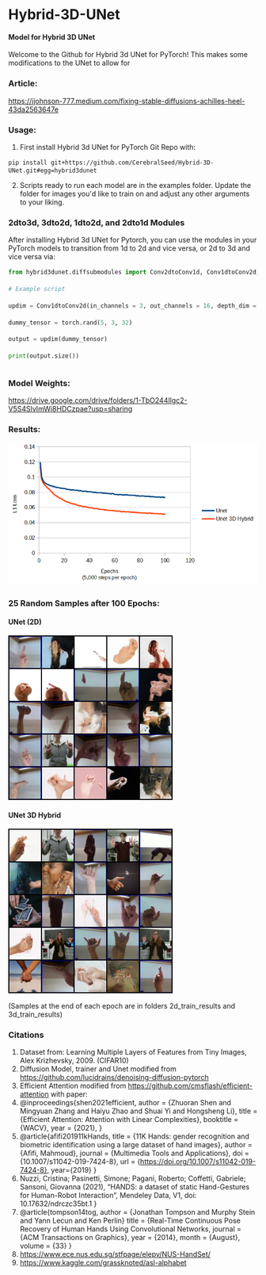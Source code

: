 # Hybrid-3D-UNet
#### Model for Hybrid 3D UNet
Welcome to the Github for Hybrid 3d UNet for PyTorch! This makes some modifications to the UNet to allow for 

### Article:
https://jjohnson-777.medium.com/fixing-stable-diffusions-achilles-heel-43da2563647e

### Usage:
1. First install Hybrid 3d UNet for PyTorch Git Repo with: 

```
pip install git+https://github.com/CerebralSeed/Hybrid-3D-UNet.git#egg=hybrid3dunet
```

2. Scripts ready to run each model are in the examples folder. Update the folder for images you'd like to train on and adjust any other arguments to your liking.

### 2dto3d, 3dto2d, 1dto2d, and 2dto1d Modules
After installing Hybrid 3d UNet for Pytorch, you can use the modules in your PyTorch models to transition from 1d to 2d and vice versa, or 2d to 3d and vice versa via:
```python
from hybrid3dunet.diffsubmodules import Conv2dtoConv1d, Conv1dtoConv2d, Conv2dtoConv3d, Conv3dtoConv2d

# Example script

updim = Conv1dtoConv2d(in_channels = 3, out_channels = 16, depth_dim = 32, kernel = 3, bias = False)

dummy_tensor = torch.rand(5, 3, 32)

output = updim(dummy_tensor)

print(output.size())

```

```python

```

### Model Weights: 

https://drive.google.com/drive/folders/1-TbO244Ilgc2-V5S4SlvImWi8HDCzpae?usp=sharing

### Results:

![alt text](https://github.com/CerebralSeed/Hybrid-3D-UNet/blob/main/compare-chart.jpg?raw=true)


### 25 Random Samples after 100 Epochs:

#### UNet (2D)

![alt text](https://github.com/CerebralSeed/Hybrid-3D-UNet/blob/main/2d_train_results/sample-100-loss-0.07358751328475774.png?raw=true)

#### UNet 3D Hybrid

![alt text](https://github.com/CerebralSeed/Hybrid-3D-UNet/blob/main/3d_train_results/sample-100-loss-0.05175705623235553.png)

(Samples at the end of each epoch are in folders 2d_train_results and 3d_train_results)


### Citations

1) Dataset from: Learning Multiple Layers of Features from Tiny Images, Alex Krizhevsky, 2009. (CIFAR10)
2) Diffusion Model, trainer and Unet modified from https://github.com/lucidrains/denoising-diffusion-pytorch
3) Efficient Attention modified from https://github.com/cmsflash/efficient-attention with paper:
4) @inproceedings{shen2021efficient,
    author = {Zhuoran Shen and Mingyuan Zhang and Haiyu Zhao and Shuai Yi and Hongsheng Li},
    title = {Efficient Attention: Attention with Linear Complexities},
    booktitle = {WACV},
    year = {2021},
}
5) @article{afifi201911kHands,
title = {11K Hands: gender recognition and biometric identification using a large dataset of hand images},
author = {Afifi, Mahmoud},
journal = {Multimedia Tools and Applications},
doi = {10.1007/s11042-019-7424-8},
url = {https://doi.org/10.1007/s11042-019-7424-8},
year={2019}
}
6) Nuzzi, Cristina; Pasinetti, Simone; Pagani, Roberto; Coffetti, Gabriele; Sansoni, Giovanna (2021), 
“HANDS: a dataset of static Hand-Gestures for Human-Robot Interaction”, 
Mendeley Data, V1, doi: 10.17632/ndrczc35bt.1
}
7) @article{tompson14tog,
  author = {Jonathan Tompson and Murphy Stein and Yann Lecun and Ken Perlin}
  title = {Real-Time Continuous Pose Recovery of Human Hands Using Convolutional Networks,
  journal = {ACM Transactions on Graphics},
  year = {2014},
  month = {August},
  volume = {33}
}
8) https://www.ece.nus.edu.sg/stfpage/elepv/NUS-HandSet/
9) https://www.kaggle.com/grassknoted/asl-alphabet
